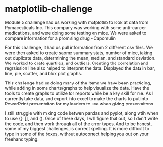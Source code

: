 # matplotlib-challenge

Module 5 challenge had us working with matplotlib to look at data from Pymaceuticals Inc. This company was working wtih some anti-cancer medications, and were doing some testing on mice. We were asked to compare information for a promising drug - Capomulin.

For this challenge, it had us pull information from 2 different csv files. We were then asked to create saome summary stats, number of mice, taking out duplicate data, determining  the mean, median, and standard deviation. We worked to crate quartiles, and outliers. Creating the correlation and regrsission line also helped to interpret the data. Displayed the data in bar, line, pie, scatter, and blox plot graphs.

This challenge had us doing many of the items we have been practicing, while adding in some charts/graphs to help visualize the data. Have the tools to create graphs to utilize for reports while be a key skill for me. As I currently take data, and export into excel to make the charts to put into PowerPoint presentaiton for my leaders to use when giving presentaitons. 

I still struggle with mixing code betwen pandas and pyplot, along wtih when to use {}, [], and (). Once of these days, I will figure that out, so I don't write the code, and then work through all of the error types. And to be honest, some of my biggest challenges, is correct spelling.  It is more difficult to type in some of the boxes, without autocorrect helping you out on your freehand typing. 